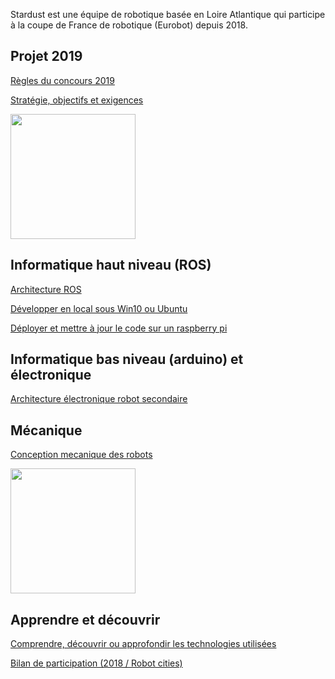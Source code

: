 Stardust est une équipe de robotique basée en Loire Atlantique qui participe à la coupe de France de robotique (Eurobot) depuis 2018.

## Projet 2019

[Règles du concours 2019](https://github.com/julienbayle/stardust/raw/master/docs/pdf/rules2019.pdf)

[Stratégie, objectifs et exigences](pages/strategy.md)

<img src="https://github.com/julienbayle/stardust/raw/master/docs/images/table.png" width="200" />

## Informatique haut niveau (ROS)

[Architecture ROS](https://www.draw.io/#Uhttps%3A%2F%2Fjulienbayle.github.io%2Fstardust%2Farchitecture%2Fros.xml)

[Développer en local sous Win10 ou Ubuntu](pages/install_local.md)

[Déployer et mettre à jour le code sur un raspberry pi](pages/install_raspberry.md)

## Informatique bas niveau (arduino) et électronique

[Architecture électronique robot secondaire](https://www.draw.io/#Uhttps%3A%2F%2Fjulienbayle.github.io%2Fstardust%2Farchitecture%2Fr2_electronic.xml)

## Mécanique

[Conception mecanique des robots](https://github.com/julienbayle/stardust/tree/master/docs/mechanics)

<img src="https://github.com/julienbayle/stardust/raw/master/docs/images/secondary_3d.png" width="200" />

## Apprendre et découvrir

[Comprendre, découvrir ou approfondir les technologies utilisées](pages/teachings.md)

[Bilan de participation (2018 / Robot cities)](pages/robotcities.md)
